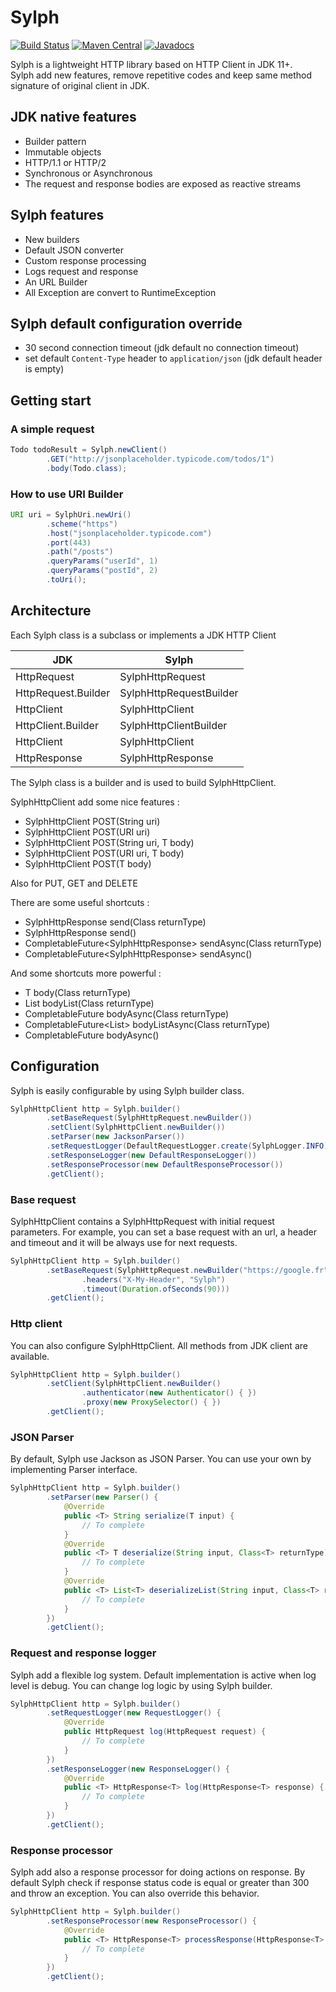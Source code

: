 # Sylph


[![Build Status](https://travis-ci.org/monbanquet/Sylph.svg?branch=master)](https://travis-ci.org/monbanquet/Sylph)
[![Maven Central](https://maven-badges.herokuapp.com/maven-central/fr.monbanquet/sylph/badge.svg)](https://search.maven.org/artifact/fr.monbanquet/sylph/)
[![Javadocs](http://www.javadoc.io/badge/fr.monbanquet/sylph.svg)](http://www.javadoc.io/doc/fr.monbanquet/sylph)

Sylph is a lightweight HTTP library based on HTTP Client in JDK 11+.  
Sylph add new features, remove repetitive codes and keep same method signature of original client in JDK.

## JDK native features
- Builder pattern
- Immutable objects
- HTTP/1.1 or HTTP/2 
- Synchronous or Asynchronous
- The request and response bodies are exposed as reactive streams


## Sylph features
- New builders 
- Default JSON converter
- Custom response processing
- Logs request and response
- An URL Builder
- All Exception are convert to RuntimeException 

## Sylph default configuration override
- 30 second connection timeout (jdk default no connection timeout)
- set default `Content-Type` header to `application/json` (jdk default header is empty)

## Getting start

### A simple request

```java
Todo todoResult = Sylph.newClient()
        .GET("http://jsonplaceholder.typicode.com/todos/1")
        .body(Todo.class);
```

### How to use URI Builder 

```java
URI uri = SylphUri.newUri()
        .scheme("https")
        .host("jsonplaceholder.typicode.com")
        .port(443)
        .path("/posts")
        .queryParams("userId", 1)
        .queryParams("postId", 2)
        .toUri();
``` 

## Architecture

Each Sylph class is a subclass or implements a JDK HTTP Client 

| JDK                  | Sylph                    |
| -------------------- | ------------------------ |
| HttpRequest          | SylphHttpRequest         |
| HttpRequest.Builder  | SylphHttpRequestBuilder  |
| HttpClient           | SylphHttpClient          |
| HttpClient.Builder   | SylphHttpClientBuilder   |
| HttpClient           | SylphHttpClient          |
| HttpResponse<T>      | SylphHttpResponse<T>     |

The Sylph class is a builder and is used to build SylphHttpClient.

SylphHttpClient add some nice features :

- SylphHttpClient POST(String uri)
- SylphHttpClient POST(URI uri)
- SylphHttpClient POST(String uri, T body)
- SylphHttpClient POST(URI uri, T body)
- SylphHttpClient POST(T body)  

Also for PUT, GET and DELETE

There are some useful shortcuts :
- SylphHttpResponse<T> send(Class<T> returnType)
- SylphHttpResponse<Void> send()
- CompletableFuture<SylphHttpResponse<T>> sendAsync(Class<T> returnType)
- CompletableFuture<SylphHttpResponse<Void>> sendAsync() 

And some shortcuts more powerful :
- T body(Class<T> returnType)
- List<T> bodyList(Class<T> returnType)
- CompletableFuture<T> bodyAsync(Class<T> returnType)
- CompletableFuture<List<T>> bodyListAsync(Class<T> returnType)
- CompletableFuture<Void> bodyAsync()

## Configuration

Sylph is easily configurable by using Sylph builder class.

```java
SylphHttpClient http = Sylph.builder()
        .setBaseRequest(SylphHttpRequest.newBuilder())
        .setClient(SylphHttpClient.newBuilder())
        .setParser(new JacksonParser())
        .setRequestLogger(DefaultRequestLogger.create(SylphLogger.INFO))
        .setResponseLogger(new DefaultResponseLogger())
        .setResponseProcessor(new DefaultResponseProcessor())
        .getClient();
```

### Base request

SylphHttpClient contains a SylphHttpRequest with initial request parameters.
For example, you can set a base request with an url, a header and timeout and it will be always use for next requests. 

```java
SylphHttpClient http = Sylph.builder()
        .setBaseRequest(SylphHttpRequest.newBuilder("https://google.fr")
                .headers("X-My-Header", "Sylph")
                .timeout(Duration.ofSeconds(90)))
        .getClient();
```

### Http client 

You can also configure SylphHttpClient. All methods from JDK client are available.

```java
SylphHttpClient http = Sylph.builder()
        .setClient(SylphHttpClient.newBuilder()
                .authenticator(new Authenticator() { })
                .proxy(new ProxySelector() { })
        .getClient();
```

### JSON Parser

By default, Sylph use Jackson as JSON Parser. 
You can use your own by implementing Parser interface.  

```java
SylphHttpClient http = Sylph.builder()
        .setParser(new Parser() {
            @Override
            public <T> String serialize(T input) {
                // To complete
            }
            @Override
            public <T> T deserialize(String input, Class<T> returnType) {
                // To complete
            }
            @Override
            public <T> List<T> deserializeList(String input, Class<T> returnType) {
                // To complete
            }
        })
        .getClient();
```

### Request and response logger

Sylph add a flexible log system. Default implementation is active when log level is debug. 
You can change log logic by using Sylph builder.

```java
SylphHttpClient http = Sylph.builder()
        .setRequestLogger(new RequestLogger() {
            @Override
            public HttpRequest log(HttpRequest request) {
                // To complete
            }
        })
        .setResponseLogger(new ResponseLogger() {
            @Override
            public <T> HttpResponse<T> log(HttpResponse<T> response) {
                // To complete
            }
        })
        .getClient();
```

### Response processor

Sylph add also a response processor for doing actions on response.
By default Sylph check if response status code is equal or greater than 300 and throw an exception.
You can also override this behavior.

```java
SylphHttpClient http = Sylph.builder()
        .setResponseProcessor(new ResponseProcessor() {
            @Override
            public <T> HttpResponse<T> processResponse(HttpResponse<T> response) throws SylphHttpResponseException {
                // To complete
            }
        })
        .getClient();
```